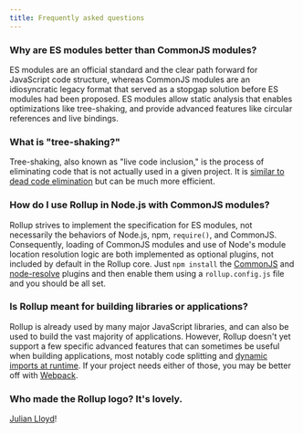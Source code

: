 ```yaml
---
title: Frequently asked questions
---
```


### Why are ES modules better than CommonJS modules?

ES modules are an official standard and the clear path forward for JavaScript code structure, whereas CommonJS modules are an idiosyncratic legacy format that served as a stopgap solution before ES modules had been proposed. ES modules allow static analysis that enables optimizations like tree-shaking, and provide advanced features like circular references and live bindings.

### What is "tree-shaking?"

Tree-shaking, also known as "live code inclusion," is the process of eliminating code that is not actually used in a given project. It is [similar to dead code elimination](https://medium.com/@Rich_Harris/tree-shaking-versus-dead-code-elimination-d3765df85c80#.jnypozs9n) but can be much more efficient.

### How do I use Rollup in Node.js with CommonJS modules?

Rollup strives to implement the specification for ES modules, not necessarily the behaviors of Node.js, npm, `require()`, and CommonJS. Consequently, loading of CommonJS modules and use of Node's module location resolution logic are both implemented as optional plugins, not included by default in the Rollup core. Just `npm install` the [CommonJS](https://github.com/rollup/rollup-plugin-commonjs) and [node-resolve](https://github.com/rollup/rollup-plugin-node-resolve) plugins and then enable them using a `rollup.config.js` file and you should be all set.

### Is Rollup meant for building libraries or applications?

Rollup is already used by many major JavaScript libraries, and can also be used to build the vast majority of applications. However, Rollup doesn't yet support a few specific advanced features that can sometimes be useful when building applications, most notably code splitting and [dynamic imports at runtime](https://github.com/tc39/proposal-dynamic-import). If your project needs either of those, you may be better off with [Webpack](https://webpack.js.org/).

### Who made the Rollup logo? It's lovely.

[Julian Lloyd](https://twitter.com/jlmakes)!
